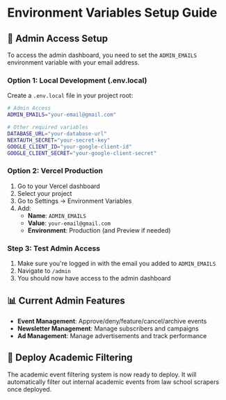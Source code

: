 # Environment Variables Setup Guide

## 🔐 Admin Access Setup

To access the admin dashboard, you need to set the `ADMIN_EMAILS` environment variable with your email address.

### **Option 1: Local Development (.env.local)**

Create a `.env.local` file in your project root:

```bash
# Admin Access
ADMIN_EMAILS="your-email@gmail.com"

# Other required variables
DATABASE_URL="your-database-url"
NEXTAUTH_SECRET="your-secret-key"
GOOGLE_CLIENT_ID="your-google-client-id"
GOOGLE_CLIENT_SECRET="your-google-client-secret"
```

### **Option 2: Vercel Production**

1. Go to your Vercel dashboard
2. Select your project
3. Go to Settings → Environment Variables
4. Add:
   - **Name**: `ADMIN_EMAILS`
   - **Value**: `your-email@gmail.com`
   - **Environment**: Production (and Preview if needed)

### **Step 3: Test Admin Access**

1. Make sure you're logged in with the email you added to `ADMIN_EMAILS`
2. Navigate to `/admin`
3. You should now have access to the admin dashboard

## 📊 Current Admin Features

- **Event Management**: Approve/deny/feature/cancel/archive events
- **Newsletter Management**: Manage subscribers and campaigns
- **Ad Management**: Manage advertisements and track performance

## 🚀 Deploy Academic Filtering

The academic event filtering system is now ready to deploy. It will automatically filter out internal academic events from law school scrapers once deployed.
